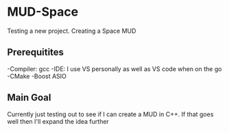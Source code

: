# MUD-Space
Testing a new project. Creating a Space MUD

Prerequitites
-------------
-Compiler: gcc
-IDE: I use VS personally as well as VS code when on the go
-CMake
-Boost ASIO

Main Goal
-----------
Currently just testing out to see if I can create a MUD in C++. If that goes well then I'll expand the idea further
